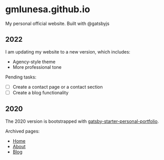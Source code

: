 # gmlunesa.github.io

My personal official website. Built with @gatsbyjs

## 2022

I am updating my website to a new version, which includes:

- Agency-style theme
- More professional tone

Pending tasks:

- [ ] Create a contact page or a contact section
- [ ] Create a blog functionality

## 2020

The 2020 version is bootstrapped with [gatsby-starter-personal-portfolio](https://github.com/gmlunesa/gatsby-starter-personal-portfolio).

Archived pages:

- [Home](https://archive.vn/r4OYB)
- [About](https://archive.vn/HyuSh)
- [Blog](https://archive.vn/AolA3)
